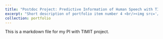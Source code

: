 ```yaml
---
title: "Postdoc Project: Predictive Information of Human Speech with TIMIT dataset"
excerpt: "Short description of portfolio item number 4 <br/><img src='/images/500x300.png'>"
collection: portfolio
---
```


This is a markdown file for my PI with TIMIT project.

